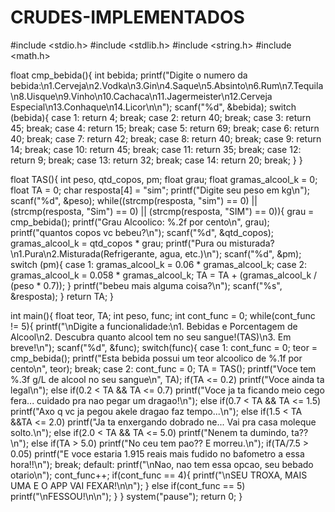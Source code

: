 CRUDES-IMPLEMENTADOS
====================
#include <stdio.h>
#include <stdlib.h>
#include <string.h>
#include <math.h>

float cmp_bebida(){
	int bebida;
	printf("Digite o numero da bebida:\n1.Cerveja\n2.Vodka\n3.Gin\n4.Saque\n5.Absinto\n6.Rum\n7.Tequila\n8.Uisque\n9.Vinho\n10.Cachaca\n11.Jagermeister\n12.Cerveja Especial\n13.Conhaque\n14.Licor\n\n");
	scanf("%d", &bebida);
		switch (bebida){
			case 1:
				return 4;
				break;
			case 2:
				return 40;
				break;
			case 3:
				return 45;
				break;
			case 4:
				return 15;
				break;
			case 5:
				return 69;
				break;
			case 6:
				return 40;
				break;
			case 7:	
				return 42;
				break;
			case 8:
				return 40;
				break;
			case 9:
				return 14;
				break;
			case 10:
				return 45;
				break;
			case 11:
				return 35;
				break;
			case 12:
				return 9;
				break;
			case 13:
				return 32;
				break;
			case 14:
				return 20;
				break;
		}
}


float TAS(){
	int peso, qtd_copos, pm;
	float grau;
	float gramas_alcool_k = 0;
	float TA = 0;
	char resposta[4] = "sim";
	printf("Digite seu peso em kg\n");
	scanf("%d", &peso);
	while((strcmp(resposta, "sim") == 0) || (strcmp(resposta, "Sim") == 0) || (strcmp(resposta, "SIM") == 0)){
		grau = cmp_bebida();
		printf("Grau Alcoolico: %.2f por cento\n", grau);
		printf("quantos copos vc bebeu?\n");
		scanf("%d", &qtd_copos);
		gramas_alcool_k = qtd_copos * grau;
		printf("Pura ou misturada?\n1.Pura\n2.Misturada(Refrigerante, agua, etc.)\n");
		scanf("%d", &pm);
		switch (pm){
			case 1:
			gramas_alcool_k = 0.06 * gramas_alcool_k;
			case 2:
			gramas_alcool_k = 0.058 * gramas_alcool_k;
			TA = TA + (gramas_alcool_k / (peso * 0.7));
		}
		printf("bebeu mais alguma coisa?\n");
		scanf("%s", &resposta);
	}
	return TA;
}

int main(){
	float teor, TA;
	int peso, func;
	int cont_func = 0;
		while(cont_func != 5){
			printf("\nDigite a funcionalidade:\n1. Bebidas e Porcentagem de Alcool\n2. Descubra quanto alcool tem no seu sangue!(TAS)\n3. Em breve!\n");
			scanf("%d", &func);
			switch(func){
				case 1:
					cont_func = 0;
					teor = cmp_bebida();
					printf("Esta bebida possui um teor alcoolico de %.1f por cento\n", teor);
					break;
				case 2:
					cont_func = 0;
					TA = TAS();
					printf("Voce tem %.3f g/L de alcool no seu sangue\n", TA);
					if(TA <= 0.2) printf("Voce ainda ta legal\n");
					else if(0.2 < TA && TA <= 0.7) printf("Voce ja ta ficando meio cego fera... cuidado pra nao pegar um dragao!\n");
					else if(0.7 < TA && TA <= 1.5) printf("Axo q vc ja pegou akele dragao faz tempo...\n");
					else if(1.5 < TA &&TA <= 2.0) printf("Ja ta enxergando dobrado ne... Vai pra casa moleque solto.\n");
					else if(2.0 < TA && TA <= 5.0) printf("Nenem ta dumindo, ta??\n");
					else if(TA > 5.0) printf("No ceu tem pao?? E morreu.\n");
					if(TA/7.5 > 0.05) printf("E voce estaria 1.915 reais mais fudido no bafometro a essa hora!!\n");
					break;
				default:
					printf("\nNao, nao tem essa opcao, seu bebado otario\n");
					cont_func++;
					if(cont_func == 4){
						printf("\nSEU TROXA, MAIS UMA E O APP VAI FEXAR!\n\n");
					}
					else if(cont_func == 5) printf("\nFESSOU!\n\n");
			}
		}
		system("pause");
		return 0;
}
